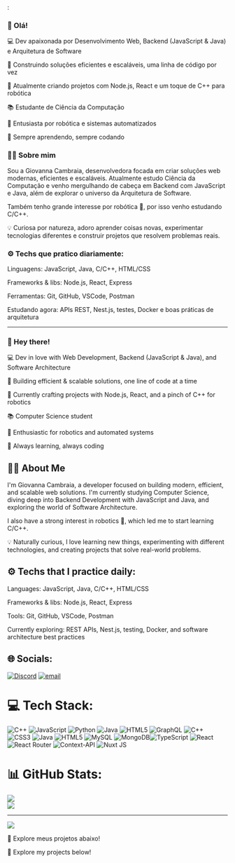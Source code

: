 :

### 👋 Olá! 
💻 Dev apaixonada por Desenvolvimento Web, Backend (JavaScript & Java) e Arquitetura de Software

🚀 Construindo soluções eficientes e escaláveis, uma linha de código por vez

🔧 Atualmente criando projetos com Node.js, React e um toque de C++ para robótica

📚 Estudante de Ciência da Computação 

🤖 Entusiasta por robótica e sistemas automatizados

🎯 Sempre aprendendo, sempre codando

### 👩‍💻 Sobre mim
Sou a Giovanna Cambraia, desenvolvedora focada em criar soluções web modernas, eficientes e escaláveis.
Atualmente estudo Ciência da Computação e venho mergulhando de cabeça em Backend com JavaScript e Java, além de explorar o universo da Arquitetura de Software.

Também tenho grande interesse por robótica 🤖, por isso venho estudando C/C++.

💡 Curiosa por natureza, adoro aprender coisas novas, experimentar tecnologias diferentes e construir projetos que resolvem problemas reais.

### ⚙️ Techs que pratico diariamente:
Linguagens: JavaScript, Java, C/C++, HTML/CSS

Frameworks & libs: Node.js, React, Express

Ferramentas: Git, GitHub, VSCode, Postman

Estudando agora: APIs REST, Nest.js, testes, Docker e boas práticas de arquitetura

---

### 👋 Hey there! 

💻 Dev in love with Web Development, Backend (JavaScript & Java), and Software Architecture

🚀 Building efficient & scalable solutions, one line of code at a time

🔧 Currently crafting projects with Node.js, React, and a pinch of C++ for robotics

📚 Computer Science student 

🤖 Enthusiastic for robotics and automated systems

🎯 Always learning, always coding

## 👩‍💻 About Me
I'm Giovanna Cambraia, a developer focused on building modern, efficient, and scalable web solutions.
I'm currently studying Computer Science, diving deep into Backend Development with JavaScript and Java, and exploring the world of Software Architecture.

I also have a strong interest in robotics 🤖, which led me to start learning C/C++.

💡 Naturally curious, I love learning new things, experimenting with different technologies, and creating projects that solve real-world problems.

## ⚙️ Techs that I practice daily:
Languages: JavaScript, Java, C/C++, HTML/CSS

Frameworks & libs: Node.js, React, Express

Tools: Git, GitHub, VSCode, Postman

Currently exploring: REST APIs, Nest.js, testing, Docker, and software architecture best practices


## 🌐 Socials:

[![Discord](https://img.shields.io/badge/Discord-%237289DA.svg?logo=discord&logoColor=white)](https://discord.gg/mssuicide_sheep) [![email](https://img.shields.io/badge/Email-D14836?logo=gmail&logoColor=white)](mailto:giovannacambraia8@gmail.con) 

# 💻 Tech Stack:

![C++](https://img.shields.io/badge/c++-%2300599C.svg?style=for-the-badge&logo=c%2B%2B&logoColor=white) ![JavaScript](https://img.shields.io/badge/javascript-%23323330.svg?style=for-the-badge&logo=javascript&logoColor=%23F7DF1E) ![Python](https://img.shields.io/badge/python-3670A0?style=for-the-badge&logo=python&logoColor=ffdd54) ![Java](https://img.shields.io/badge/java-%23ED8B00.svg?style=for-the-badge&logo=openjdk&logoColor=white) ![HTML5](https://img.shields.io/badge/html5-%23E34F26.svg?style=for-the-badge&logo=html5&logoColor=white) ![GraphQL](https://img.shields.io/badge/-GraphQL-E10098?style=for-the-badge&logo=graphql&logoColor=white) ![C++](https://img.shields.io/badge/c++-%2300599C.svg?style=for-the-badge&logo=c%2B%2B&logoColor=white) ![CSS3](https://img.shields.io/badge/css3-%231572B6.svg?style=for-the-badge&logo=css3&logoColor=white) ![Java](https://img.shields.io/badge/java-%23ED8B00.svg?style=for-the-badge&logo=openjdk&logoColor=white) ![HTML5](https://img.shields.io/badge/html5-%23E34F26.svg?style=for-the-badge&logo=html5&logoColor=white) ![MySQL](https://img.shields.io/badge/mysql-4479A1.svg?style=for-the-badge&logo=mysql&logoColor=white) ![MongoDB](https://img.shields.io/badge/MongoDB-%234ea94b.svg?style=for-the-badge&logo=mongodb&logoColor=white)![TypeScript](https://img.shields.io/badge/typescript-%23007ACC.svg?style=for-the-badge&logo=typescript&logoColor=white) ![React](https://img.shields.io/badge/react-%2320232a.svg?style=for-the-badge&logo=react&logoColor=%2361DAFB) ![React Router](https://img.shields.io/badge/React_Router-CA4245?style=for-the-badge&logo=react-router&logoColor=white) ![Context-API](https://img.shields.io/badge/Context--Api-000000?style=for-the-badge&logo=react) ![Nuxt JS](https://img.shields.io/badge/Nuxt-002E3B?style=for-the-badge&logo=nuxt.js&logoColor=#00DC82)

# 📊 GitHub Stats:

![](https://nirzak-streak-stats.vercel.app/?user=giovanna-cambraia&theme=dark&hide_border=false)<br/>
![](https://github-readme-stats.vercel.app/api/top-langs/?username=giovanna-cambraia&theme=dark&hide_border=false&include_all_commits=false&count_private=false&layout=compact)

---
[![](https://visitcount.itsvg.in/api?id=giovanna-cambraia&icon=0&color=11)](https://visitcount.itsvg.in)

<!-- Proudly created with GPRM ( https://gprm.itsvg.in ) -->

🐙 Explore meus projetos abaixo!

🐙 Explore my projects below!
